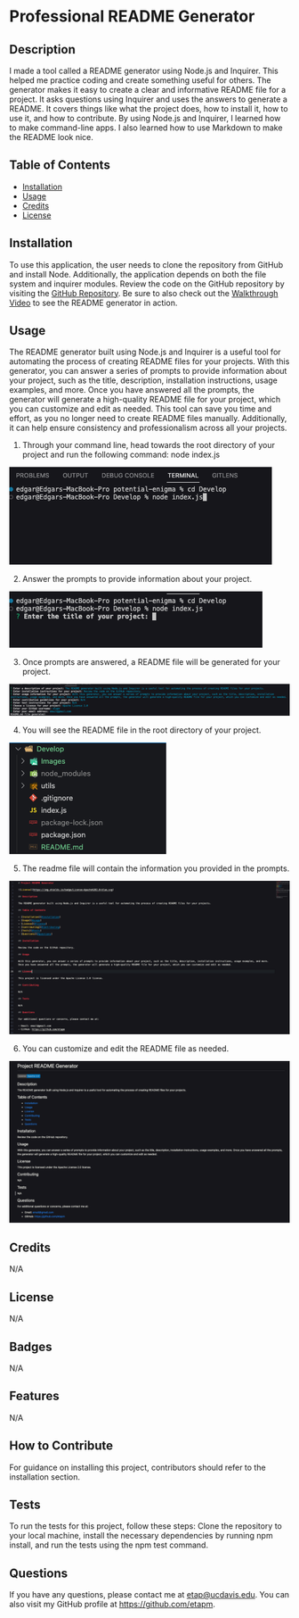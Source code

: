 # Professional README Generator

## Description

I made a tool called a README generator using Node.js and Inquirer. This helped me practice coding and create something useful for others. The generator makes it easy to create a clear and informative README file for a project. It asks questions using Inquirer and uses the answers to generate a README. It covers things like what the project does, how to install it, how to use it, and how to contribute. By using Node.js and Inquirer, I learned how to make command-line apps. I also learned how to use Markdown to make the README look nice.

## Table of Contents

- [Installation](#installation)
- [Usage](#usage)
- [Credits](#credits)
- [License](#license)

## Installation

To use this application, the user needs to clone the repository from GitHub and install Node. Additionally, the application depends on both the file system and inquirer modules. Review the code on the GitHub repository by visiting the [GitHub Repository](https://github.com/etapm/readme-generator). Be sure to also check out the [Walkthrough Video](https://drive.google.com/file/d/1klgeEh6djU85q6Ag_gpEU2CvFWff_E1Z/view) to see the README generator in action.

## Usage

The README generator built using Node.js and Inquirer is a useful tool for automating the process of creating README files for your projects. With this generator, you can answer a series of prompts to provide information about your project, such as the title, description, installation instructions, usage examples, and more. Once you have answered all the prompts, the generator will generate a high-quality README file for your project, which you can customize and edit as needed. This tool can save you time and effort, as you no longer need to create README files manually. Additionally, it can help ensure consistency and professionalism across all your projects.

1. Through your command line, head towards the root directory of your project and run the following command:
   node index.js

![Inputting node.js in rootdirectory of command line](./Develop/Images/Screenshot1.png)

2. Answer the prompts to provide information about your project.

![Weather Dashboard Home Page](./Develop/Images/Screenshot2.png)

3. Once prompts are answered, a README file will be generated for your project.

![Weather Dashboard Home Page](./Develop/Images/Screenshot3.png)

4. You will see the README file in the root directory of your project.

![Weather Dashboard Home Page](./Develop/Images/Screenshot4.png)

5. The readme file will contain the information you provided in the prompts.

![Weather Dashboard Home Page](./Develop/Images/Screenshot5.png)

6. You can customize and edit the README file as needed.

![Weather Dashboard Home Page](./Develop/Images/Screenshot6.png)

## Credits

N/A

## License

N/A

## Badges

N/A

## Features

N/A

## How to Contribute

For guidance on installing this project, contributors should refer to the installation section.

## Tests

To run the tests for this project, follow these steps: Clone the repository to your local machine, install the necessary dependencies by running npm install, and run the tests using the npm test command.

## Questions

If you have any questions, please contact me at etap@ucdavis.edu. You can also visit my GitHub profile at https://github.com/etapm.
